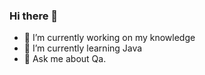 ### Hi there 👋

- 🔭 I’m currently working on my knowledge
- 🌱 I’m currently learning Java 
- 💬 Ask me about Qa.
